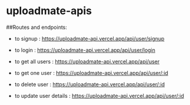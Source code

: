 # uploadmate-apis

##Routes and endpoints:

 - to signup : https://uploadmate-api.vercel.app/api/user/signup

 - to login : https://uploadmate-api.vercel.app/api/user/login

 - to get all users : https://uploadmate-api.vercel.app/api/user
 
 - to get one user : https://uploadmate-api.vercel.app/api/user/:id

 - to delete user : https://uploadmate-api.vercel.app/api/user/:id

 - to update user details : https://uploadmate-api.vercel.app/api/user/:id 
